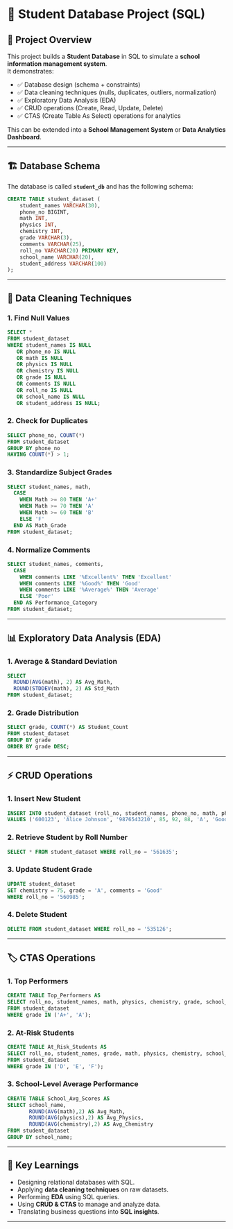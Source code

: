 # 📘 Student Database Project (SQL)

## 📌 Project Overview
This project builds a **Student Database** in SQL to simulate a **school information management system**.  
It demonstrates:  
- ✅ Database design (schema + constraints)  
- ✅ Data cleaning techniques (nulls, duplicates, outliers, normalization)  
- ✅ Exploratory Data Analysis (EDA)  
- ✅ CRUD operations (Create, Read, Update, Delete)  
- ✅ CTAS (Create Table As Select) operations for analytics  

This can be extended into a **School Management System** or **Data Analytics Dashboard**.  

---

## 🏗️ Database Schema
The database is called **`student_db`** and has the following schema:

```sql
CREATE TABLE student_dataset (
    student_names VARCHAR(30),
    phone_no BIGINT,  
    math INT,
    physics INT,
    chemistry INT,
    grade VARCHAR(3),
    comments VARCHAR(25),
    roll_no VARCHAR(20) PRIMARY KEY,
    school_name VARCHAR(20),
    student_address VARCHAR(100) 
);
```

---

## 🧹 Data Cleaning Techniques
### 1. Find Null Values  
```sql
SELECT *
FROM student_dataset
WHERE student_names IS NULL
   OR phone_no IS NULL
   OR math IS NULL
   OR physics IS NULL
   OR chemistry IS NULL
   OR grade IS NULL
   OR comments IS NULL
   OR roll_no IS NULL
   OR school_name IS NULL
   OR student_address IS NULL;
```

### 2. Check for Duplicates  
```sql
SELECT phone_no, COUNT(*) 
FROM student_dataset
GROUP BY phone_no
HAVING COUNT(*) > 1;
```

### 3. Standardize Subject Grades  
```sql
SELECT student_names, math,
  CASE 
    WHEN Math >= 80 THEN 'A+'
    WHEN Math >= 70 THEN 'A'
    WHEN Math >= 60 THEN 'B'
    ELSE 'F'
  END AS Math_Grade
FROM student_dataset;
```

### 4. Normalize Comments  
```sql
SELECT student_names, comments,
  CASE 
    WHEN comments LIKE '%Excellent%' THEN 'Excellent'
    WHEN comments LIKE '%Good%' THEN 'Good'
    WHEN comments LIKE '%Average%' THEN 'Average'
    ELSE 'Poor'
  END AS Performance_Category
FROM student_dataset;
```

---

## 📊 Exploratory Data Analysis (EDA)
### 1. Average & Standard Deviation  
```sql
SELECT 
  ROUND(AVG(math), 2) AS Avg_Math,
  ROUND(STDDEV(math), 2) AS Std_Math
FROM student_dataset;
```

### 2. Grade Distribution  
```sql
SELECT grade, COUNT(*) AS Student_Count
FROM student_dataset
GROUP BY grade
ORDER BY grade DESC;
```

---

## ⚡ CRUD Operations
### 1. Insert New Student  
```sql
INSERT INTO student_dataset (roll_no, student_names, phone_no, math, physics, chemistry, grade, comments, school_name, student_address)
VALUES ('600123', 'Alice Johnson', '9876543210', 85, 92, 88, 'A', 'Good', 'Martin Luther School', '123 Main St, NY');
```

### 2. Retrieve Student by Roll Number  
```sql
SELECT * FROM student_dataset WHERE roll_no = '561635';
```

### 3. Update Student Grade  
```sql
UPDATE student_dataset
SET chemistry = 75, grade = 'A', comments = 'Good'
WHERE roll_no = '560985';
```

### 4. Delete Student  
```sql
DELETE FROM student_dataset WHERE roll_no = '535126';
```

---

## 🏷️ CTAS Operations
### 1. Top Performers  
```sql
CREATE TABLE Top_Performers AS
SELECT roll_no, student_names, math, physics, chemistry, grade, school_name
FROM student_dataset
WHERE grade IN ('A+', 'A');
```

### 2. At-Risk Students  
```sql
CREATE TABLE At_Risk_Students AS
SELECT roll_no, student_names, grade, math, physics, chemistry, school_name
FROM student_dataset
WHERE grade IN ('D', 'E', 'F');
```

### 3. School-Level Average Performance  
```sql
CREATE TABLE School_Avg_Scores AS
SELECT school_name,
       ROUND(AVG(math),2) AS Avg_Math,
       ROUND(AVG(physics),2) AS Avg_Physics,
       ROUND(AVG(chemistry),2) AS Avg_Chemistry
FROM student_dataset
GROUP BY school_name;
```

---

## 📌 Key Learnings
- Designing relational databases with SQL.  
- Applying **data cleaning techniques** on raw datasets.  
- Performing **EDA** using SQL queries.  
- Using **CRUD & CTAS** to manage and analyze data.  
- Translating business questions into **SQL insights**.  

---
 

